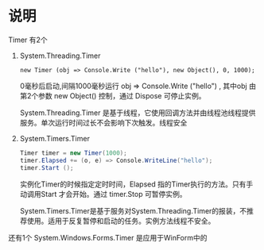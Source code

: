 # 说明

Timer 有2个

1. System.Threading.Timer

    `new Timer (obj => Console.Write ("hello"), new Object(), 0, 1000);`

    0毫秒后启动,间隔1000毫秒运行 obj => Console.Write ("hello") , 其中obj 由第2个参数 new Object() 控制，通过 Dispose 可停止实例。

    System.Threading.Timer 是基于线程，它使用回调方法并由线程池线程提供服务。单次运行时间过长不会影响下次触发。线程安全

1. System.Timers.Timer

    ```csharp
    Timer timer = new Timer(1000);
    timer.Elapsed += (o, e) => Console.WriteLine("hello");
    timer.Start ();
    ```

    实例化Timer的时候指定定时时间，Elapsed 指的Timer执行的方法。只有手动调用Start 才会开始。通过 timer.Stop 可暂停实例。

    System.Timers.Timer是基于服务对System.Threading.Timer的报装，不推荐使用。适用于反复暂停和启动的任务。实例方法线程不安全。

还有1个 System.Windows.Forms.Timer 是应用于WinForm中的